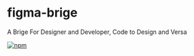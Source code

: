 # figma-brige
A Brige For Designer and Developer, Code to Design and Versa

[![npm][npm-image]][npm-url]

[npm-image]: https://badge.fury.io/js/figma-brige.svg
[npm-url]: https://www.npmjs.com/package/figma-brige